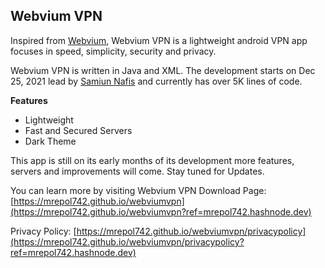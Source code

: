 ## Webvium VPN

Inspired from [Webvium](https://webvium.github.io), Webvium VPN is a lightweight android VPN app focuses in speed, simplicity, security and privacy.

Webvium VPN is written in Java and XML. The development starts on Dec 25, 2021 lead by [Samiun Nafis](https://samiunnafis.github.io) and currently has over 5K lines of code.

**Features**
- Lightweight
- Fast and Secured Servers
- Dark Theme

This app is still on its early months of its development more features, servers and improvements will come. Stay tuned for Updates.

You can learn more by visiting Webvium VPN Download Page: [https://mrepol742.github.io/webviumvpn](https://mrepol742.github.io/webviumvpn?ref=mrepol742.hashnode.dev)

Privacy Policy: [https://mrepol742.github.io/webviumvpn/privacypolicy](https://mrepol742.github.io/webviumvpn/privacypolicy?ref=mrepol742.hashnode.dev)